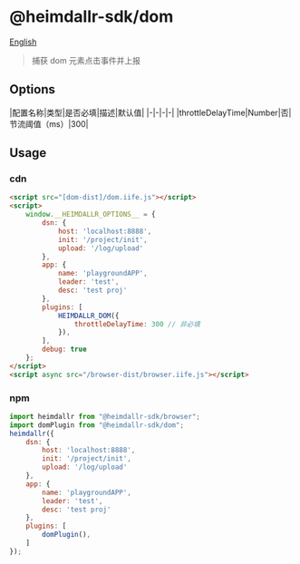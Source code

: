 # @heimdallr-sdk/dom

[English](./README_en.md)

> 捕获 dom 元素点击事件并上报

## Options

|配置名称|类型|是否必填|描述|默认值|
|-|-|-|-|
|throttleDelayTime|Number|否|节流阈值（ms）|300|

## Usage

### cdn

```html
<script src="[dom-dist]/dom.iife.js"></script>
<script>
    window.__HEIMDALLR_OPTIONS__ = {
        dsn: {
            host: 'localhost:8888',
            init: '/project/init',
            upload: '/log/upload'
        },
        app: {
            name: 'playgroundAPP',
            leader: 'test',
            desc: 'test proj'
        },
        plugins: [
            HEIMDALLR_DOM({
                throttleDelayTime: 300 // 非必填
            }),
        ],
        debug: true
    };
</script>
<script async src="/browser-dist/browser.iife.js"></script>
```

### npm

```js
import heimdallr from "@heimdallr-sdk/browser";
import domPlugin from "@heimdallr-sdk/dom";
heimdallr({
    dsn: {
        host: 'localhost:8888',
        init: '/project/init',
        upload: '/log/upload'
    },
    app: {
        name: 'playgroundAPP',
        leader: 'test',
        desc: 'test proj'
    },
    plugins: [
        domPlugin(),
    ]
});
```
